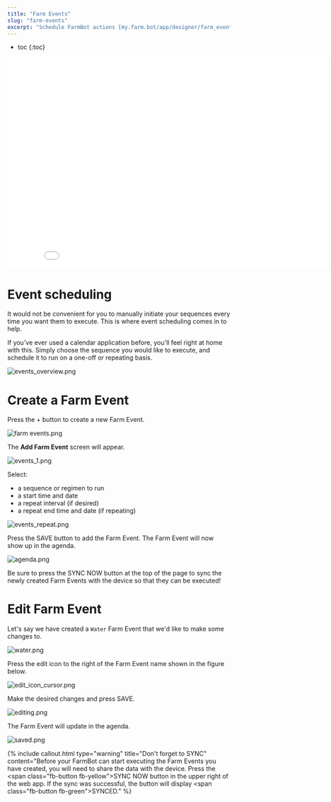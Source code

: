 ```yaml
---
title: "Farm Events"
slug: "farm-events"
excerpt: "Schedule FarmBot actions [my.farm.bot/app/designer/farm_events](https://my.farm.bot/app/designer/farm_events)"
---
```


* toc
{:toc}


<iframe class="embedly-embed" src="//cdn.embedly.com/widgets/media.html?src=https%3A%2F%2Fwww.youtube.com%2Fembed%2Fvideoseries%3Flist%3DPLMhsMRlKjcNIYlDKDdKvPQuHqBjjS1ZGc&url=http%3A%2F%2Fwww.youtube.com%2Fwatch%3Fv%3DGVb4fYaqy2M&image=https%3A%2F%2Fi.ytimg.com%2Fvi%2FGVb4fYaqy2M%2Fhqdefault.jpg&key=02466f963b9b4bb8845a05b53d3235d7&type=text%2Fhtml&schema=youtube" width="854" height="480" scrolling="no" frameborder="0" allowfullscreen></iframe>



# Event scheduling

It would not be convenient for you to manually initiate your sequences every time you want them to execute. This is where event scheduling comes in to help.

If you've ever used a calendar application before, you'll feel right at home with this. Simply choose the sequence you would like to execute, and schedule it to run on a one-off or repeating basis.

![events_overview.png](events_overview.png)



# Create a Farm Event

Press the <span class="fb-circle-button fb-purple">+</span> button to create a new Farm Event.

![farm events.png](farm_events.png)

The **Add Farm Event** screen will appear.

![events_1.png](events_1.png)

Select:
* a sequence or regimen to run
* a start time and date
* a repeat interval (if desired)
* a repeat end time and date (if repeating)

![events_repeat.png](events_repeat.png)

Press the <span class="fb-button fb-purple">SAVE</span> button to add the Farm Event. The Farm Event will now show up in the agenda.

![agenda.png](agenda.png)

Be sure to press the <span class="fb-button fb-yellow">SYNC NOW</span> button at the top of the page to sync the newly created Farm Events with the device so that they can be executed!

# Edit Farm Event

Let's say we have created a `Water` Farm Event that we'd like to make some changes to.

![water.png](water.png)

Press the edit icon to the right of the Farm Event name shown in the figure below.

![edit_icon_cursor.png](edit_icon_cursor.png)

Make the desired changes and press <span class="fb-button fb-purple">SAVE</span>.

![editing.png](editing.png)

The Farm Event will update in the agenda.

![saved.png](saved.png)



{%
include callout.html
type="warning"
title="Don't forget to SYNC"
content="Before your FarmBot can start executing the Farm Events you have created, you will need to share the data with the device. Press the <span class=\"fb-button fb-yellow\">SYNC NOW</span> button in the upper right of the web app. If the sync was successful, the button will display <span class=\"fb-button fb-green\">SYNCED</span>."
%}

